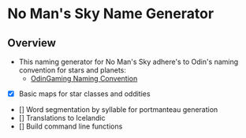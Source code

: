 # No Man's Sky Name Generator

## Overview

* This naming generator for No Man's Sky adhere's to Odin's naming convention for stars and planets:
  * <a href=https://www.odingaming.com/2018/01/15/no-mans-sky-naming-convention>OdinGaming Naming Convention</a>

* [x] Basic maps for star classes and oddities
* [] Word segmentation by syllable for portmanteau generation
* [] Translations to Icelandic
* [] Build command line functions
